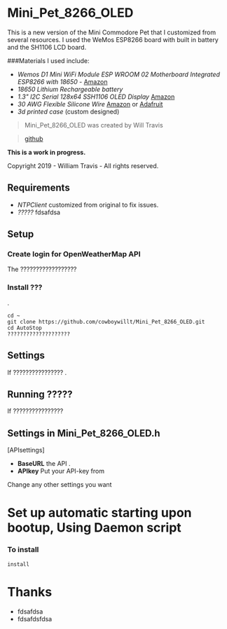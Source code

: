 # Mini_Pet_8266_OLED  

This is a new version of the Mini Commodore Pet that I customized from several resources.  I used the WeMos ESP8266 board with built in battery and the SH1106 LCD board. 

###Materials I used include:

* _Wemos D1 Mini WiFi Module ESP WROOM 02 Motherboard Integrated ESP8266 with 18650_ - [Amazon](https://www.amazon.com/gp/product/B075H8X7H2)
* _18650 Lithium Rechargeable battery_ 
* _1.3" I2C Serial 128x64 SSH1106 OLED Display_ [Amazon](https://www.amazon.com/gp/product/B01MRR4LVE)
* _30 AWG Flexible Silicone Wire_ [Amazon](https://www.amazon.com/gp/product/B01KQ2JNLI) or [Adafruit](https://www.adafruit.com/product/2051)
* _3d printed case_ (custom designed)

> Mini_Pet_8266_OLED was created by Will Travis

> [github](https://github.com/CowboyWill/Mini_Pet_8266_OLED)

**This is a work in progress.**

Copyright 2019 - William Travis - All rights reserved.

## Requirements
* _NTPClient_ customized from original to fix issues. 
* _?????_ fdsafdsa

## Setup
### Create login for OpenWeatherMap API
The ??????????????????

### Install ???
.

```
cd ~
git clone https://github.com/cowboywillt/Mini_Pet_8266_OLED.git
cd AutoStop
????????????????????
```

## Settings
If ???????????????? .

## Running ?????
If ????????????????

## Settings in Mini_Pet_8266_OLED.h
[APIsettings]
* **BaseURL**  the API . 
* **APIkey**  Put your API-key from 

Change any other settings you want

# Set up automatic starting upon bootup, Using Daemon script 
### To install 
```
install
```

# Thanks
- fdsafdsa
- fdsafdsfdsa

